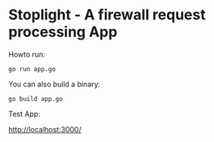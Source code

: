 Stoplight - A firewall request processing App
=====================================



Howto run:
```
go run app.go
```

You can also build a binary:
```
go build app.go
```

Test App:

[http://localhost:3000/](http://localhost:3000/)

